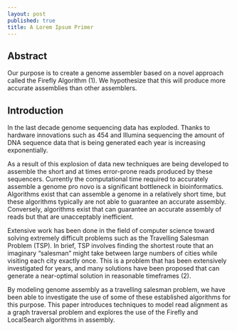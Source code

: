 ```yaml
---
layout: post
published: true
title: A Lorem Ipsum Primer
---
```

Abstract
--------
Our purpose is to create a genome assembler based on a novel approach called the Firefly Algorithm (1).  We hypothesize that this will produce more accurate assemblies than other assemblers.

Introduction
------------
In the last decade genome sequencing data has exploded.  Thanks to hardware innovations such as 454 and Illumina sequencing the amount of DNA sequence data that is being generated each year is increasing exponentially.

As a result of this explosion of data new techniques are being developed to assemble the short and at times error-prone reads produced by these sequencers.  Currently the computational time required to accurately assemble a genome pro novo is a significant bottleneck in bioinformatics.  Algorithms exist that can assemble a genome in a relatively short time, but these algorithms typically are not able to guarantee an accurate assembly.  Conversely, algorithms exist that can guarantee an accurate assembly of reads but that are unacceptably inefficient.

Extensive work has been done in the field of computer science toward solving extremely difficult problems such as the Travelling Salesman Problem (TSP).  In brief, TSP involves finding the shortest route that an imaginary “salesman” might take between large numbers of cities while visiting each city exactly once.  This is a problem that has been extensively investigated for years, and many solutions have been proposed that can generate a near-optimal solution in reasonable timeframes (2).

By modeling genome assembly as a travelling salesman problem, we have been able to investigate the use of some of these established algorithms for this purpose.  This paper introduces techniques to model read alignment as a graph traversal problem and explores the use of the Firefly and LocalSearch algorithms in assembly.
